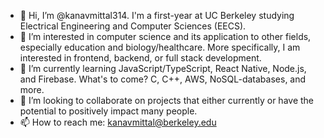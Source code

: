 - 👋 Hi, I’m @kanavmittal314. I'm a first-year at UC Berkeley studying Electrical Engineering and Computer Sciences (EECS).
- 👀 I’m interested in computer science and its application to other fields, especially education and biology/healthcare. More specifically, I am interested in frontend, backend, or full stack development.
- 🌱 I’m currently learning JavaScript/TypeScript, React Native, Node.js, and Firebase. What's to come? C, C++, AWS, NoSQL-databases, and more.
- 💞️ I’m looking to collaborate on projects that either currently or have the potential to positively impact many people.
- 📫 How to reach me: kanavmittal@berkeley.edu

<!---
kanavmittal314/kanavmittal314 is a ✨ special ✨ repository because its `README.md` (this file) appears on your GitHub profile.
You can click the Preview link to take a look at your changes.
--->
